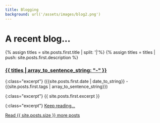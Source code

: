 ```yaml
---
title: Blogging
background: url('/assets/images/blog2.png')
---
```


# A recent blog...

{% assign titles = site.posts.first.title | split: '|'%}
{% assign titles = titles | push: site.posts.first.description %}
### [{{ titles  | array_to_sentence_string: "-" }}]({{site.posts.first.url}})

{:class="excerpt"}
({{site.posts.first.date | date_to_string}} - {{site.posts.first.tags | array_to_sentence_string}})

{:class="excerpt"}
{{ site.posts.first.excerpt }}

{:class="excerpt"}
[Keep reading...]({{site.posts.first.url}})

[Read {{ site.posts.size }} more posts](/blog)
